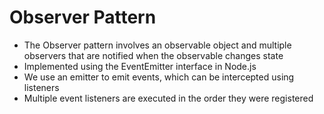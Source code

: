 # Observer Pattern

- The Observer pattern involves an observable object and multiple observers that are notified when the observable changes state
- Implemented using the EventEmitter interface in Node.js
- We use an emitter to emit events, which can be intercepted using listeners
- Multiple event listeners are executed in the order they were registered
